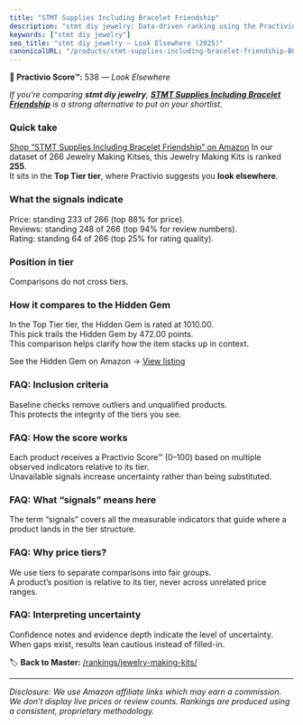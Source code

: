```yaml
---
title: "STMT Supplies Including Bracelet Friendship"
description: "stmt diy jewelry: Data-driven ranking using the Practivio Score™. Positioned by quality, value, demand, findability, momentum."
keywords: ["stmt diy jewelry"]
seo_title: "stmt diy jewelry — Look Elsewhere (2025)"
canonicalURL: "/products/stmt-supplies-including-bracelet-friendship-B0D94RBTKT/"
---
```


**🚫 Practivio Score™:** 538 — _Look Elsewhere_


*If you're comparing **stmt diy jewelry**, **[STMT Supplies Including Bracelet Friendship](https://www.amazon.com/dp/B0D94RBTKT?tag=practivio-20)** is a strong alternative to put on your shortlist.*
### Quick take
[Shop “STMT Supplies Including Bracelet Friendship” on Amazon](https://www.amazon.com/dp/B0D94RBTKT?tag=practivio-20)
In our dataset of 266 Jewelry Making Kitses, this Jewelry Making Kits is ranked **255**.  
It sits in the **Top Tier tier**, where Practivio suggests you **look elsewhere**.

### What the signals indicate
Price: standing 233 of 266 (top 88% for price).  
Reviews: standing 248 of 266 (top 94% for review numbers).  
Rating: standing 64 of 266 (top 25% for rating quality).  

### Position in tier
Comparisons do not cross tiers.

### How it compares to the Hidden Gem
In the Top Tier tier, the Hidden Gem is rated at 1010.00.  
This pick trails the Hidden Gem by 472.00 points.  
This comparison helps clarify how the item stacks up in context.  

See the Hidden Gem on Amazon → [View listing](https://www.amazon.com/dp/B00BOZ79UO?tag=practivio-20)

### FAQ: Inclusion criteria
Baseline checks remove outliers and unqualified products.  
This protects the integrity of the tiers you see.

### FAQ: How the score works
Each product receives a Practivio Score™ (0–100) based on multiple observed indicators relative to its tier.  
Unavailable signals increase uncertainty rather than being substituted.

### FAQ: What “signals” means here
The term “signals” covers all the measurable indicators that guide where a product lands in the tier structure.

### FAQ: Why price tiers?
We use tiers to separate comparisons into fair groups.  
A product’s position is relative to its tier, never across unrelated price ranges.

### FAQ: Interpreting uncertainty
Confidence notes and evidence depth indicate the level of uncertainty.  
When gaps exist, results lean cautious instead of filled-in.


🏷️ **Back to Master:** [/rankings/jewelry-making-kits/](/rankings/jewelry-making-kits/)

---
_Disclosure: We use Amazon affiliate links which may earn a commission. We don’t display live prices or review counts. Rankings are produced using a consistent, proprietary methodology._
